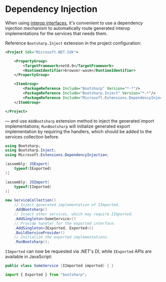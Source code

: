 # Dependency Injection

When using [interop interfaces](/guide/interop-interfaces), it's convenient to use a dependency injection mechanism to automatically route generated interop implementations for the services that needs them.

Reference `Bootsharp.Inject` extension in the project configuration:

```xml
<Project Sdk="Microsoft.NET.Sdk">

    <PropertyGroup>
        <TargetFramework>net8.0</TargetFramework>
        <RuntimeIdentifier>browser-wasm</RuntimeIdentifier>
    </PropertyGroup>

    <ItemGroup>
        <PackageReference Include="Bootsharp" Version="*-*"/>
        <PackageReference Include="Bootsharp.Inject" Version="*-*"/>
        <PackageReference Include="Microsoft.Extensions.DependencyInjection" Version="*"/>
    </ItemGroup>

</Project>
```

— and use `AddBootsharp` extension method to inject the generated import implementations; `RunBootsharp` will initialize generated export implementation by requiring the handlers, which should be added to the services collection before.

```csharp
using Bootsharp;
using Bootsharp.Inject;
using Microsoft.Extensions.DependencyInjection;

[assembly: JSExport(
    typeof(IExported)
)]

[assembly: JSImport(
    typeof(IImported)
)]

new ServiceCollection()
    // Inject generated implementation of IImported.
    .AddBootsharp()
    // Inject other services, which may require IImported.
    .AddSingleton<SomeService>()
    // Provide handler for the exported interface.
    .AddSingleton<IExported, Exported>()
    .BuildServiceProvider()
    // Initialize the exported implementations.
    .RunBootsharp();
```

`IImported` can now be requested via .NET's DI, while `IExported` APIs are available in JavaScript:

```csharp
public class SomeService (IImported imported) { }
```

```ts
import { Exported } from "bootsharp";
```
